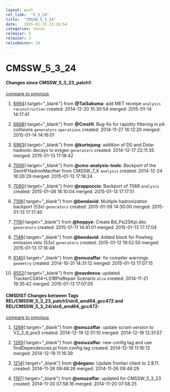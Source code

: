 ```yaml
---
layout: post
rel_link:  "5_3_24"
title:  "CMSSW_5_3_24"
date:   2015-01-15 21:28:54
categories: cmssw
relmajor: 5
relminor: 3
relsubminor: 24
---
```


# CMSSW_5_3_24
#### Changes since CMSSW_5_3_23_patch1:

[compare to previous](https://github.com/cms-sw/cmssw/compare/CMSSW_5_3_23_patch1...CMSSW_5_3_24)



1. [6994](http://github.com/cms-sw/cmssw/pull/6994){:target="_blank"}  from **@TaiSakuma**: add MET receipe `analysis`  `reconstruction`  created: 2014-12-20 15:30:54 merged: 2015-01-14 14:17:41

2. [6668](http://github.com/cms-sw/cmssw/pull/6668){:target="_blank"}  from **@CmsHI**: Bug-fix for rapidity filtering in pA collisions `generators`  `operations`  created: 2014-11-27 16:12:20 merged: 2015-01-14 14:16:01

3. [6963](http://github.com/cms-sw/cmssw/pull/6963){:target="_blank"}  from **@kurtejung**: addition of D0 and Dstar hadronic decays to evtgen `generators`  created: 2014-12-17 22:11:35 merged: 2015-01-13 17:18:42

4. [7006](http://github.com/cms-sw/cmssw/pull/7006){:target="_blank"}  from **@cms-analysis-tools**: Backport of the GenHFHadronMacther from CMSSW_7_X `analysis`  created: 2014-12-24 16:26:29 merged: 2015-01-13 17:18:24

5. [7090](http://github.com/cms-sw/cmssw/pull/7090){:target="_blank"}  from **@rappoccio**: Backport of 7088 `analysis`  created: 2015-01-08 18:10:04 merged: 2015-01-13 17:17:51

6. [7106](http://github.com/cms-sw/cmssw/pull/7106){:target="_blank"}  from **@bendavid**: Multiple hadronization backport (53x) `generators`  created: 2015-01-09 14:30:00 merged: 2015-01-13 17:17:40

7. [7119](http://github.com/cms-sw/cmssw/pull/7119){:target="_blank"}  from **@heppye**: Create Bd_Psi2SKpi.dec `generators`  created: 2015-01-11 14:41:01 merged: 2015-01-13 17:17:04

8. [7148](http://github.com/cms-sw/cmssw/pull/7148){:target="_blank"}  from **@bendavid**: Added block for Powheg emission veto (53x) `generators`  created: 2015-01-12 19:52:50 merged: 2015-01-13 17:16:48

9. [6140](http://github.com/cms-sw/cmssw/pull/6140){:target="_blank"}  from **@smuzaffar**: fix compiler warnings `geometry`  created: 2014-10-31 14:31:12 merged: 2015-01-13 17:07:15

10. [6552](http://github.com/cms-sw/cmssw/pull/6552){:target="_blank"}  from **@eavdeeva**: updated TrackerCSA14+LS1BPixRepair Scenario  `alca`  created: 2014-11-21 19:35:42 merged: 2015-01-13 17:07:05

#### CMSDIST Changes between Tags REL/CMSSW_5_3_23_patch1/slc6_amd64_gcc472 and REL/CMSSW_5_3_24/slc6_amd64_gcc472:

[compare to previous](https://github.com/cms-sw/cmsdist/compare/REL/CMSSW_5_3_23_patch1/slc6_amd64_gcc472...REL/CMSSW_5_3_24/slc6_amd64_gcc472)



1. [1268](http://github.com/cms-sw/cmsdist/pull/1268){:target="_blank"}  from **@smuzaffar**: update scram version to V2_2_6_pre3 created: 2014-12-19 12:31:10 merged: 2014-12-19 12:31:57

2. [1265](http://github.com/cms-sw/cmsdist/pull/1265){:target="_blank"}  from **@smuzaffar**: new config tag and use findDependencies.pl from config tag created: 2014-12-19 11:16:13 merged: 2014-12-19 11:16:39

3. [1214](http://github.com/cms-sw/cmsdist/pull/1214){:target="_blank"}  from **@degano**: Update frontier client to 2.8.11. created: 2014-11-26 09:48:26 merged: 2014-11-26 09:48:29

4. [1197](http://github.com/cms-sw/cmsdist/pull/1197){:target="_blank"}  from **@smuzaffar**: updated for CMSSW_5_3_23 created: 2014-11-20 07:58:16 merged: 2014-11-20 07:58:25
